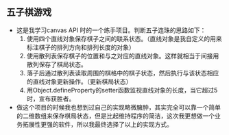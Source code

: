 ## 五子棋游戏
  * 这是我学习canvas API 时的一个练手项目。判断五子连珠的思路如下：
      1. 使用四个直线对象保存棋子之间的联系状态。（直线对象是我自定义的用来标注棋子的排列方向和排列长度的对象）
      2. 使用散列表保存棋子的位置和与之对应的直线对象。这样就相当于间接用散列保存了棋局状态。
      3. 落子后通过散列表读取周围的棋格中的棋子状态，然后执行与该状态相应的直线对象更新操作。（更新棋局状态）
      4. 用Object.defineProperty的setter函数监视直线对象的长度，当它超过5时，宣布获胜者。
  * 做这个项目的时候我也想到过自己的实现略微臃肿，其实完全可以靠一个简单的二维数组来保存棋局状态，但是比起维持程序的简洁，这次我更想做一个业务拓展性更强的软件，所以我最终选择了以上的实现方式。